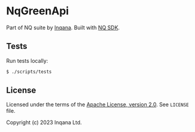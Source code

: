 # NqGreenApi

Part of NQ suite by [Inqana](https://inqana.com). Built with [NQ SDK](https://pypi.org/project/nqsdk/).

## Tests

Run tests locally:

```bash
$ ./scripts/tests
```

## License

Licensed under the terms of the [Apache License, version 2.0](https://apache.org/licenses/LICENSE-2.0). See `LICENSE` file.

Copyright (c) 2023 Inqana Ltd.

